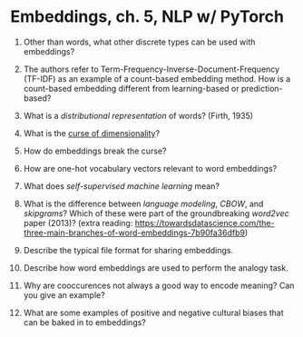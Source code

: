 # Embeddings, ch. 5, NLP w/ PyTorch

1. Other than words, what other discrete types can be used with embeddings?

1. The authors refer to Term-Frequency-Inverse-Document-Frequency (TF-IDF) as
   an example of a count-based embedding method. How is a count-based embedding
   different from learning-based or prediction-based?

1. What is a *distributional representation* of words? (Firth, 1935)

1. What is the
   [curse of dimensionality](https://en.wikipedia.org/wiki/Curse_of_dimensionality)?

1. How do embeddings break the curse?

1. How are one-hot vocabulary vectors relevant to word embeddings?

1. What does *self-supervised machine learning* mean?

1. What is the difference between *language modeling*, *CBOW*, and *skipgrams*?
   Which of these were part of the groundbreaking *word2vec* paper (2013)?
   (extra reading: https://towardsdatascience.com/the-three-main-branches-of-word-embeddings-7b90fa36dfb9)

1. Describe the typical file format for sharing embeddings.

1. Describe how word embeddings are used to perform the analogy task.

1. Why are cooccurences not always a good way to encode meaning? Can you give
   an example?

1. What are some examples of positive and negative cultural biases that can be
   baked in to embeddings?
